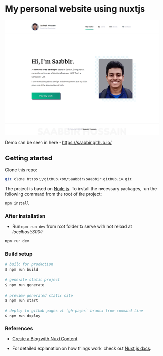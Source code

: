 # My personal website using nuxtjs

![screenshot](screenshot.png)

Demo can be seen in here - https://saabbir.github.io/

## Getting started

Clone this repo:

```sh
git clone https://github.com/Saabbir/saabbir.github.io.git
```

The project is based on [Node.js](https://nodejs.org/). To install the necessary packages, run the following command from the root of the project:

```sh
npm install
```

### After installation

- Run `npm run dev` from root folder to serve with hot reload at _localhost:3000_

```sh
npm run dev
```

### Build setup

```bash
# build for production
$ npm run build

# generate static project
$ npm run generate

# preview generated static site
$ npm run start

# deploy to github pages at `gh-pages` branch from command line
$ npm run deploy
```

### References

- [Create a Blog with Nuxt Content](https://nuxtjs.org/blog/creating-blog-with-nuxt-content)

- For detailed explanation on how things work, check out [Nuxt.js docs](https://nuxtjs.org).
